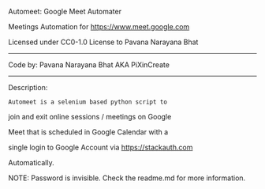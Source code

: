 Automeet: Google Meet Automater

Meetings Automation for https://www.meet.google.com

Licensed under CC0-1.0 License to Pavana Narayana Bhat

------------------------------------------------------------------------------------------------------------------------

Code by: Pavana Narayana Bhat AKA PiXinCreate

------------------------------------------------------------------------------------------------------------------------

Description:

    Automeet is a selenium based python script to

join and exit online sessions / meetings on Google

Meet that is scheduled in Google Calendar with a

single login to Google Account via https://stackauth.com

Automatically.

NOTE: Password is invisible. Check the readme.md for more information.
